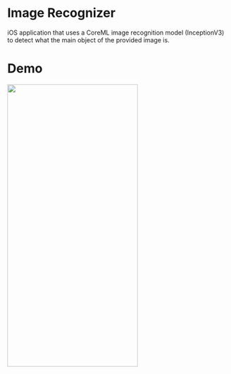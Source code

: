 # Image Recognizer
iOS application that uses a CoreML image recognition model (InceptionV3) to detect what the main object of the provided image is. 

# Demo 

<img src="https://user-images.githubusercontent.com/90746623/202874513-7d668b91-10dd-4402-84a7-11f2f0338010.gif" width="296" height="640"/> <img/> 


